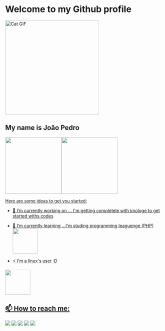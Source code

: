 # Welcome to my Github profile

<img src="https://media1.tenor.com/m/0oONemSpsAwAAAAC/plongus-mcnyale.gif" alt="Cat GIF" width="300px"/>

## My name is João Pedro

<div>
<a href="https://github.com/pansiere">
<img loading="lazy" height="180em" src="https://github-readme-stats.vercel.app/api/top-langs/?username=pansiere&layout=compact&langs_count=7&theme=dark"/><img loading="lazy" height="180em" src="https://github-readme-stats.vercel.app/api?username=pansiere&show_icons=true&theme=dark&include_all_commits=true&count_private=true"/>
</div>

Here are some ideas to get you started:

- 🔭 I’m currently working on ... I'm getting completele with knologe to get started withs codes

- 🌱 I’m currently learning ...I'm studing programming leaguenge (PHP) <img  loading="lazy" height=80px width=80px src="https://cdn.jsdelivr.net/gh/devicons/devicon@latest/icons/php/php-original.svg" />

- ⚡ I'm a linux's user :D

<img loading="lazy" height=80px width=80px src="https://cdn.jsdelivr.net/gh/devicons/devicon@latest/icons/linux/linux-original.svg" />

## 📫 How to reach me:

<div>
<a href="https://www.youtube.com/@PansiereCyberSecurity" target="_blank"><img loading="lazy" src="https://img.shields.io/badge/YouTube-FF0000?style=for-the-badge&logo=youtube&logoColor=white" target="_blank"></a>
<a href="https://instagram.com/seu-usuário-instagram-aqui" target="_blank"><img loading="lazy" src="https://img.shields.io/badge/-Instagram-%23E4405F?style=for-the-badge&logo=instagram&logoColor=white" target="_blank"></a>
<a href="https://www.twitch.tv/seu-usuário-aqui" target="_blank"><img loading="lazy" src="https://img.shields.io/badge/Twitch-9146FF?style=for-the-badge&logo=twitch&logoColor=white" target="_blank"></a>
<a href = "mailto:contato@seu-usuário-aqui"><img loading="lazy" src="https://img.shields.io/badge/Gmail-D14836?style=for-the-badge&logo=gmail&logoColor=white" target="_blank"></a>
<a href="https://www.linkedin.com/in/seu-usuário-linkedln-aqui" target="_blank"><img loading="lazy" src="https://img.shields.io/badge/-LinkedIn-%230077B5?style=for-the-badge&logo=linkedin&logoColor=white" target="_blank"></a>
</div>
